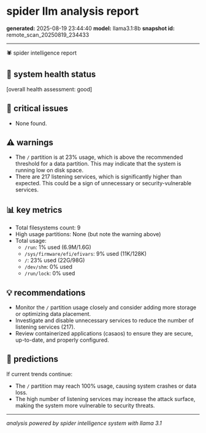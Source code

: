 # spider llm analysis report
**generated:** 2025-08-19 23:44:40
**model:** llama3.1:8b
**snapshot id:** remote_scan_20250819_234433

---

🕷️ spider intelligence report

## 🏥 system health status
[overall health assessment: good]

## 🚨 critical issues
* None found.

## ⚠️ warnings
* The `/` partition is at 23% usage, which is above the recommended threshold for a data partition. This may indicate that the system is running low on disk space.
* There are 217 listening services, which is significantly higher than expected. This could be a sign of unnecessary or security-vulnerable services.

## 📊 key metrics
* Total filesystems count: 9
* High usage partitions: None (but note the warning above)
* Total usage:
	+ `/run`: 1% used (6.9M/1.6G)
	+ `/sys/firmware/efi/efivars`: 9% used (11K/128K)
	+ `/`: 23% used (22G/98G)
	+ `/dev/shm`: 0% used
	+ `/run/lock`: 0% used

## 💡 recommendations
* Monitor the `/` partition usage closely and consider adding more storage or optimizing data placement.
* Investigate and disable unnecessary services to reduce the number of listening services (217).
* Review containerized applications (casaos) to ensure they are secure, up-to-date, and properly configured.

## 🔮 predictions
If current trends continue:
* The `/` partition may reach 100% usage, causing system crashes or data loss.
* The high number of listening services may increase the attack surface, making the system more vulnerable to security threats.

---

*analysis powered by spider intelligence system with llama 3.1*
